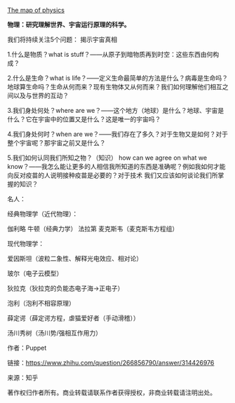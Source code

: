 [The map of physics](map-of-physics.md)



**物理：研究理解世界、宇宙运行原理的科学。**



我们将持续关注5个问题： 揭示宇宙真相

1.什么是物质？what is stuff？——从原子到暗物质再到时空：这些东西由何构成？

2.什么是生命？what is life？——定义生命最简单的方法是什么？病毒是生命吗？地球算生命吗？生命从何而来？现有生物体又从何而来？我们如何理解他们相互之间以及与世界的互动？

3.我们身处何处？where are we？——这个地方（地球）是什么？地球、宇宙是什么？它在宇宙中的位置又是什么？这是唯一的宇宙吗？

4.我们身处何时？when are we？——我们存在了多久？对于生物又是如何？对于整个宇宙呢？那宇宙之前又是什么？

5.我们如何认同我们所知之物？（知识） how can we agree on what we know？——我怎么能让更多的人相信我所知道的东西是准确呢？例如我如何才能向反对疫苗的人说明接种疫苗是必要的？对于技术 我们又应该如何谈论我们所掌握的知识？





名人：

经典物理学（近代物理）：

伽利略
 牛顿（经典力学）
 法拉第
 麦克斯韦（麦克斯韦方程组）

现代物理学：

爱因斯坦（波粒二象性、解释光电效应、相对论）

玻尔（电子云模型）

狄拉克（狄拉克的负能态电子海->正电子）

泡利（泡利不相容原理）

薛定谔（薛定谔方程，虐猫爱好者（手动滑稽））

汤川秀树（汤川势/强相互作用力）

作者：Puppet

链接：https://www.zhihu.com/question/266856790/answer/314426976

来源：知乎

著作权归作者所有。商业转载请联系作者获得授权，非商业转载请注明出处。
